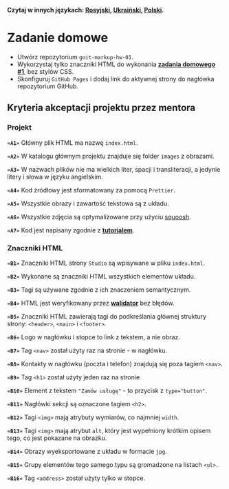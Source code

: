 **Czytaj w innych językach: [Rosyjski](README.md), [Ukraiński](README.ua.md),
[Polski](README.pl.md).**

# Zadanie domowe

- Utwórz repozytorium `goit-markup-hw-01`.
- Wykorzystaj tylko znaczniki HTML do wykonania
  [**zadania domowego #1**](<https://www.figma.com/file/80aXNcfD68SHVCqfRXEnV5/Zadanie-domowe-GOIT-Polska?node-id=0%3A1>),
  bez stylów CSS. 
- Skonfiguruj `GitHub Pages` i dodaj link do aktywnej strony do nagłówka
  repozytorium GitHub. 

## Kryteria akceptacji projektu przez mentora 

### Projekt

**`«A1»`** Główny plik HTML ma nazwę `index.html`.

**`«A2»`** W katalogu głównym projektu znajduje się folder `images` z obrazami. 

**`«A3»`** W nazwach plików nie ma wielkich liter, spacji i transliteracji, 
a jedynie litery i słowa w języku angielskim. 

**`«A4»`** Kod źródłowy jest sformatowany za pomocą `Prettier`.

**`«A5»`** Wszystkie obrazy i zawartość tekstowa są z układu.

**`«A6»`** Wszystkie zdjęcia są optymalizowane przy użyciu 
[squoosh](https://squoosh.app/).

**`«A7»`** Kod jest napisany zgodnie z
[**tutorialem**](http://bondarewicz.github.io/code-guide/).

### Znaczniki HTML

**`«B1»`** Znaczniki HTML strony `Studio` są wpisywane w pliku `index.html`.

**`«B2»`** Wykonane są znaczniki HTML wszystkich elementów układu. 

**`«B3»`** Tagi są używane zgodnie z ich znaczeniem semantycznym. 

**`«B4»`** HTML jest weryfikowany przez [**walidator**](http://validator.w3.org/nu/)
bez błędów. 

**`«B5»`** Znaczniki HTML zawierają tagi do podkreślania głównej struktury strony: 
`<header>`, `<main>` i `<footer>`.

**`«B6»`** Logo w nagłówku i stopce to link z tekstem, a nie obraz. 

**`«B7»`** Tag `<nav>` został użyty raz na stronie - w nagłówku. 

**`«B8»`** Kontakty w nagłówku (poczta i telefon) znajdują się poza tagiem `<nav>`.

**`«B9»`** Tag `<h1>` został użyty jeden raz na stronie

**`«B10»`** Element z tekstem `"Zamów usługę"` - to przycisk z
`type="button"`.

**`«B11»`** Nagłówki sekcji są oznaczone tagiem `<h2>`.

**`«B12»`** Tagi `<img>` mają atrybuty wymiarów, co najmniej `width`.

**`«B13»`** Tagi `<img>` mają atrybut `alt`, który jest wypełniony krótkim
opisem tego, co jest pokazane na obrazku. 

**`«B14»`** Obrazy wyeksportowane z układu w formacie `jpg`.

**`«B15»`** Grupy elementów tego samego typu są gromadzone na listach `<ul>`.

**`«B16»`** Tag `<address>` został użyty tylko w stopce. 
